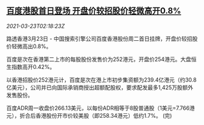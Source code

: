 <!--1616466662000-->
[百度港股首日登场 开盘价较招股价轻微高开0.8%](https://cn.reuters.com/article/baidu-hongkong-debut-0323-tues-idCNKBS2BF07O)
------

<div><i>2021-03-23T02:18:23Z</i></div><p>路透香港3月23日 - 中国搜索引擎公司百度香港股份周二首日挂牌，开盘价较招股价轻微高出0.8%。</p><p>百度是次在香港第二上市的每股股份发售价为252港元，开盘价254港元。大盘恒生指数高开0.42%。</p><p>以香港招股价252港元计，百度是次在港上市初步集资额为239.4亿港元（约30.8亿美元），公司并已向国际承销商授出超额配股权，要求配发最多1,425万股额外发售股份。</p><p>百度ADR周一收盘价266.13美元，以每份ADR相等于8股普通股（1美元=7.766港元），折合后香港股份开市价较美股（即258.34港元）低约1.7%。 (完)</p>

